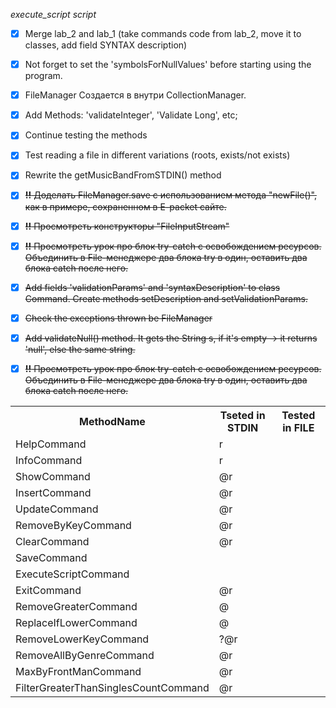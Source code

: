  _execute_script script_

- [x] Merge lab_2 and lab_1  (take commands code from lab_2, move it to classes, 
add field SYNTAX description)
- [x] Not forget to set the 'symbolsForNullValues' before starting using the program.
- [x] FileManager Создается в внутри CollectionManager.
- [x] Add Methods: 'validateInteger', 'Validate Long', etc;
- [x] Continue testing the methods
- [x] Test reading a file in different variations (roots, exists/not exists)
- [x] Rewrite the getMusicBandFromSTDIN() method
- [x] ~~**!!** Доделать FileManager.save  с использованием метода "newFile()", как в примере, сохраненном в E-packet сайте.~~
- [x] ~~**!!** Просмотреть конструкторы "FileInputStream"~~
- [x] ~~**!!** Просмотреть урок про блок try-catch с освобождением ресурсов. Объединить в File-менеджере два блока try в один, оставить два блока catch после него.~~
- [x] ~~Add fields 'validationParams' and 'syntaxDescription' to class Command. Create methods setDescription and setValidationParams.~~
- [x] ~~Check the exceptions thrown be FileManager~~
- [x] ~~Add validateNull() method. It gets the String s, if it's empty -> it returns 'null', else the same string.~~
- [x] ~~**!!** Просмотреть урок про блок try-catch с освобождением ресурсов. Объединить в File-менеджере два блока try в один, оставить два блока catch после него.~~



 <table style="width:100%">
  <tr>
    <th>MethodName</th>
    <th>Tseted in STDIN</th>
    <th>Tested in FILE</th>
  </tr>
  
  <tr>
    <td>HelpCommand</td>
    <td>r</td>
    <td></td>
  </tr>
 
  <tr>
    <td>InfoCommand</td>
    <td>r</td>
    <td></td>
  </tr>
 
   <tr>
     <td>ShowCommand</td>
     <td>@r</td>
     <td></td>
   </tr> 

  <tr>
    <td>InsertCommand</td>
    <td>@r</td>
    <td></td>
  </tr>
  
  <tr>
    <td>UpdateCommand</td>
    <td>@r</td>
    <td></td>
  </tr>

  <tr>
    <td>RemoveByKeyCommand</td>
    <td>@r</td>
    <td></td>
  </tr>

  <tr>
    <td>ClearCommand</td>
    <td>@r</td>
    <td></td>
  </tr>

  <tr>
    <td>SaveCommand</td>
    <td></td>
    <td></td>
  </tr>

  <tr>
    <td>ExecuteScriptCommand</td>
    <td></td>
    <td></td>
  </tr>
  
  <tr>
    <td>ExitCommand</td>
    <td>@r</td>
    <td></td>
  </tr>

  <tr>
    <td>RemoveGreaterCommand</td>
    <td>@</td>
    <td></td>
  </tr>

  <tr>
    <td>ReplaceIfLowerCommand</td>
    <td>@</td>
    <td></td>
  </tr>

  <tr>
    <td>RemoveLowerKeyCommand</td>
    <td>?@r</td>
    <td></td>
  </tr>

  <tr>
    <td>RemoveAllByGenreCommand</td>
    <td>@r</td>
    <td></td>
  </tr>

  <tr>
    <td>MaxByFrontManCommand</td>
    <td>@r</td>
    <td></td>
  </tr>

  <tr>
    <td>FilterGreaterThanSinglesCountCommand</td>
    <td>@r</td>
    <td></td>
  </tr>


</table> 





















